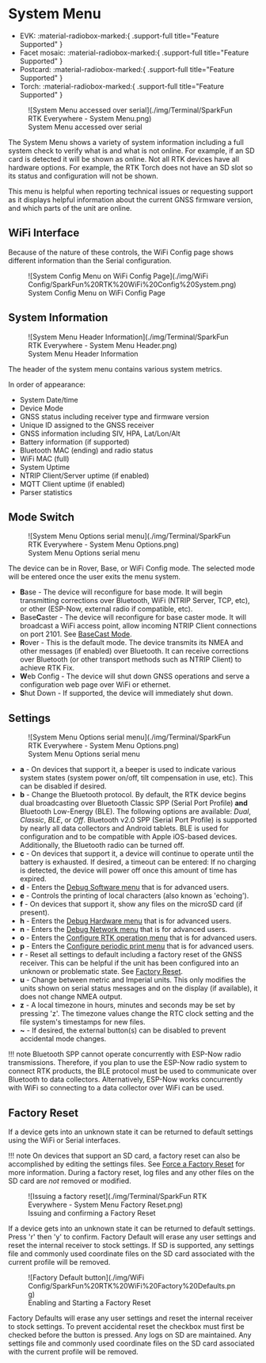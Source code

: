 # System Menu

<!--
Compatibility Icons
====================================================================================

:material-radiobox-marked:{ .support-full title="Feature Supported" }
:material-radiobox-indeterminate-variant:{ .support-partial title="Feature Partially Supported" }
:material-radiobox-blank:{ .support-none title="Feature Not Supported" }
-->

<div class="grid cards fill" markdown>

- EVK: :material-radiobox-marked:{ .support-full title="Feature Supported" }
- Facet mosaic: :material-radiobox-marked:{ .support-full title="Feature Supported" }
- Postcard: :material-radiobox-marked:{ .support-full title="Feature Supported" }
- Torch: :material-radiobox-marked:{ .support-full title="Feature Supported" }

</div>

<figure markdown>
![System Menu accessed over serial](./img/Terminal/SparkFun RTK Everywhere - System Menu.png)
<figcaption markdown>
System Menu accessed over serial
</figcaption>
</figure>

The System Menu shows a variety of system information including a full system check to verify what is and what is not online. For example, if an SD card is detected it will be shown as online. Not all RTK devices have all hardware options. For example, the RTK Torch does not have an SD slot so its status and configuration will not be shown.

This menu is helpful when reporting technical issues or requesting support as it displays helpful information about the current GNSS firmware version, and which parts of the unit are online.

## WiFi Interface

Because of the nature of these controls, the WiFi Config page shows different information than the Serial configuration.

<figure markdown>
![System Config Menu on WiFi Config Page](./img/WiFi Config/SparkFun%20RTK%20WiFi%20Config%20System.png)
<figcaption markdown>
System Config Menu on WiFi Config Page
</figcaption>
</figure>

## System Information

<figure markdown>
![System Menu Header Information](./img/Terminal/SparkFun RTK Everywhere - System Menu Header.png)
<figcaption markdown>
System Menu Header Information
</figcaption>
</figure>

The header of the system menu contains various system metrics.

In order of appearance:

- System Date/time
- Device Mode
- GNSS status including receiver type and firmware version
- Unique ID assigned to the GNSS receiver
- GNSS information including SIV, HPA, Lat/Lon/Alt
- Battery information (if supported)
- Bluetooth MAC (ending) and radio status
- WiFi MAC (full)
- System Uptime
- NTRIP Client/Server uptime (if enabled)
- MQTT Client uptime (if enabled)
- Parser statistics

## Mode Switch

<figure markdown>
![System Menu Options serial menu](./img/Terminal/SparkFun RTK Everywhere - System Menu Options.png)
<figcaption markdown>
System Menu Options serial menu
</figcaption>
</figure>

The device can be in Rover, Base, or WiFi Config mode. The selected mode will be entered once the user exits the menu system.

- **B**ase - The device will reconfigure for base mode. It will begin transmitting corrections over Bluetooth, WiFi (NTRIP Server, TCP, etc), or other (ESP-Now, external radio if compatible, etc).
- Base**C**aster - The device will reconfigure for base caster mode. It will broadcast a WiFi access point, allow incoming NTRIP Client connections on port 2101. See [BaseCast Mode](menu_base.md#base-cast).
- **R**over - This is the default mode. The device transmits its NMEA and other messages (if enabled) over Bluetooth. It can receive corrections over Bluetooth (or other transport methods such as NTRIP Client) to achieve RTK Fix.
- **W**eb Config - The device will shut down GNSS operations and serve a configuration web page over WiFi or ethernet.
- **S**hut Down - If supported, the device will immediately shut down.

## Settings

<figure markdown>
![System Menu Options serial menu](./img/Terminal/SparkFun RTK Everywhere - System Menu Options.png)
<figcaption markdown>
System Menu Options serial menu
</figcaption>
</figure>

- **a** - On devices that support it, a beeper is used to indicate various system states (system power on/off, tilt compensation in use, etc). This can be disabled if desired.
- **b** - Change the Bluetooth protocol. By default, the RTK device begins dual broadcasting over Bluetooth Classic SPP (Serial Port Profile) **and** Bluetooth Low-Energy (BLE). The following options are available: *Dual*, *Classic*, *BLE*, or *Off*. Bluetooth v2.0 SPP (Serial Port Profile) is supported by nearly all data collectors and Android tablets. BLE is used for configuration and to be compatible with Apple iOS-based devices. Additionally, the Bluetooth radio can be turned off.
- **c** - On devices that support it, a device will continue to operate until the battery is exhausted. If desired, a timeout can be entered: If no charging is detected, the device will power off once this amount of time has expired.
- **d** - Enters the [Debug Software menu](menu_debug_software.md) that is for advanced users.
- **e** - Controls the printing of local characters (also known as 'echoing').
- **f** - On devices that support it, show any files on the microSD card (if present).
- **h** - Enters the [Debug Hardware menu](menu_debug_hardware.md) that is for advanced users.
- **n** - Enters the [Debug Network menu](menu_debug_network.md) that is for advanced users.
- **o** - Enters the [Configure RTK operation menu](menu_debug_rtk_operation.md) that is for advanced users.
- **p** - Enters the [Configure periodic print menu](menu_debug_periodic_print.md) that is for advanced users.
- **r** - Reset all settings to default including a factory reset of the GNSS receiver. This can be helpful if the unit has been configured into an unknown or problematic state. See [Factory Reset](menu_system.md#factory-reset).
- **u** - Change between metric and Imperial units. This only modifies the units shown on serial status messages and on the display (if available), it does not change NMEA output.
- **z** - A local timezone in hours, minutes and seconds may be set by pressing 'z'. The timezone values change the RTC clock setting and the file system's timestamps for new files.
- **~** - If desired, the external button(s) can be disabled to prevent accidental mode changes.

!!! note
	Bluetooth SPP cannot operate concurrently with ESP-Now radio transmissions. Therefore, if you plan to use the ESP-Now radio system to connect RTK products, the BLE protocol must be used to communicate over Bluetooth to data collectors. Alternatively, ESP-Now works concurrently with WiFi so connecting to a data collector over WiFi can be used.

## Factory Reset

If a device gets into an unknown state it can be returned to default settings using the WiFi or Serial interfaces.

!!! note
	On devices that support an SD card, a factory reset can also be accomplished by editing the settings files. See [Force a Factory Reset](configure_with_settings_file.md#forcing-a-factory-reset) for more information. During a factory reset, log files and any other files on the SD card are *not* removed or modified.

<figure markdown>
![Issuing a factory reset](./img/Terminal/SparkFun RTK Everywhere - System Menu Factory Reset.png)
<figcaption markdown>
Issuing and confirming a Factory Reset
</figcaption>
</figure>

If a device gets into an unknown state it can be returned to default settings. Press 'r' then 'y' to confirm. Factory Default will erase any user settings and reset the internal receiver to stock settings. If SD is supported, any settings file and commonly used coordinate files on the SD card associated with the current profile will be removed.

<figure markdown>
![Factory Default button](./img/WiFi Config/SparkFun%20RTK%20WiFi%20Factory%20Defaults.png)
<figcaption markdown>
Enabling and Starting a Factory Reset
</figcaption>
</figure>

Factory Defaults will erase any user settings and reset the internal receiver to stock settings. To prevent accidental reset the checkbox must first be checked before the button is pressed. Any logs on SD are maintained. Any settings file and commonly used coordinate files on the SD card associated with the current profile will be removed.
